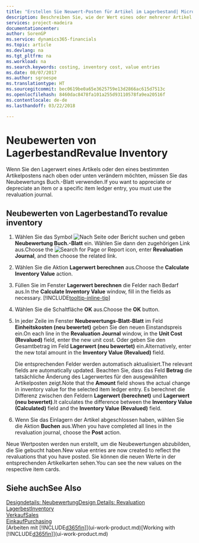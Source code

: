 ```yaml
---
title: "Erstellen Sie Neuwert-Posten für Artikel im Lagerbestand| Microsoft Docs"
description: Beschreiben Sie, wie der Wert eines oder mehrerer Artikel im Lager abgeschrieben oder neu bewertet wird, indem Sie den aktuellen, berechneten Wert buchen.
services: project-madeira
documentationcenter: 
author: SorenGP
ms.service: dynamics365-financials
ms.topic: article
ms.devlang: na
ms.tgt_pltfrm: na
ms.workload: na
ms.search.keywords: costing, inventory cost, value entries
ms.date: 08/07/2017
ms.author: sgroespe
ms.translationtype: HT
ms.sourcegitcommit: bec0619be0a65e3625759e13d2866ac615d7513c
ms.openlocfilehash: 8460dac8478fa101a255d93110578fa9ea20516f
ms.contentlocale: de-de
ms.lasthandoff: 03/22/2018

---
```

# <a name="revalue-inventory"></a><span data-ttu-id="bcb57-103">Neubewerten von Lagerbestand</span><span class="sxs-lookup"><span data-stu-id="bcb57-103">Revalue Inventory</span></span>
<span data-ttu-id="bcb57-104">Wenn Sie den Lagerwert eines Artikels oder den eines bestimmten Artikelpostens nach oben oder unten verändern möchten, müssen Sie das Neubewertungs Buch.-Blatt verwenden.</span><span class="sxs-lookup"><span data-stu-id="bcb57-104">If you want to appreciate or depreciate an item or a specific item ledger entry, you must use the revaluation journal.</span></span>

## <a name="to-revalue-inventory"></a><span data-ttu-id="bcb57-105">Neubewerten von Lagerbestand</span><span class="sxs-lookup"><span data-stu-id="bcb57-105">To revalue inventory</span></span>
1. <span data-ttu-id="bcb57-106">Wählen Sie das Symbol ![Nach Seite oder Bericht suchen](media/ui-search/search_small.png "Nach Seite oder Bericht suchen") und geben **Neubewertung Buch.-Blatt** ein. Wählen Sie dann den zugehörigen Link aus.</span><span class="sxs-lookup"><span data-stu-id="bcb57-106">Choose the ![Search for Page or Report](media/ui-search/search_small.png "Search for Page or Report icon") icon, enter **Revaluation Journal**, and then choose the related link.</span></span>
2. <span data-ttu-id="bcb57-107">Wählen Sie die Aktion **Lagerwert berechnen** aus.</span><span class="sxs-lookup"><span data-stu-id="bcb57-107">Choose the **Calculate Inventory Value** action.</span></span>
3. <span data-ttu-id="bcb57-108">Füllen Sie im Fenster **Lagerwert berechnen** die Felder nach Bedarf aus.</span><span class="sxs-lookup"><span data-stu-id="bcb57-108">In the **Calculate Inventory Value** window, fill in the fields as necessary.</span></span> [!INCLUDE[tooltip-inline-tip](includes/tooltip-inline-tip_md.md)]
4. <span data-ttu-id="bcb57-109">Wählen Sie die Schaltfläche **OK** aus.</span><span class="sxs-lookup"><span data-stu-id="bcb57-109">Choose the **OK** button.</span></span>
5. <span data-ttu-id="bcb57-110">In jeder Zeile im Fenster **Neubewertungs-Blatt-Blatt** im Feld **Einheitskosten (neu bewertet)** geben Sie den neuen Einstandspreis ein.</span><span class="sxs-lookup"><span data-stu-id="bcb57-110">On each line in the **Revaluation Journal** window, in the **Unit Cost (Revalued)** field, enter the new unit cost.</span></span> <span data-ttu-id="bcb57-111">Oder geben Sie den Gesamtbetrag im Feld **Lagerwert (neu bewertet)** ein.</span><span class="sxs-lookup"><span data-stu-id="bcb57-111">Alternatively, enter the new total amount in the **Inventory Value (Revalued)** field.</span></span>

    <span data-ttu-id="bcb57-112">Die entsprechenden Felder werden automatisch aktualisiert.</span><span class="sxs-lookup"><span data-stu-id="bcb57-112">The relevant fields are automatically updated.</span></span> <span data-ttu-id="bcb57-113">Beachten Sie, dass das Feld **Betrag** die tatsächliche Änderung des Lagerwertes für den ausgewählten Artikelposten zeigt.</span><span class="sxs-lookup"><span data-stu-id="bcb57-113">Note that the **Amount** field shows the actual change in inventory value for the selected item ledger entry.</span></span> <span data-ttu-id="bcb57-114">Es berechnet die Differenz zwischen den Feldern **Lagerwert (berechnet)** und **Lagerwert (neu bewertet)**.</span><span class="sxs-lookup"><span data-stu-id="bcb57-114">It calculates the difference between the **Inventory Value (Calculated)** field and the **Inventory Value (Revalued)** field.</span></span>
6. <span data-ttu-id="bcb57-115">Wenn Sie das Einlagern der Artikel abgeschlossen haben, wählen Sie die Aktion **Buchen** aus.</span><span class="sxs-lookup"><span data-stu-id="bcb57-115">When you have completed all lines in the revaluation journal, choose the **Post** action.</span></span>

<span data-ttu-id="bcb57-116">Neue Wertposten werden nun erstellt, um die Neubewertungen abzubilden, die Sie gebucht haben.</span><span class="sxs-lookup"><span data-stu-id="bcb57-116">New value entries are now created to reflect the revaluations that you have posted.</span></span> <span data-ttu-id="bcb57-117">Sie können die neuen Werte in der entsprechenden Artikelkarten sehen.</span><span class="sxs-lookup"><span data-stu-id="bcb57-117">You can see the new values on the respective item cards.</span></span>

## <a name="see-also"></a><span data-ttu-id="bcb57-118">Siehe auch</span><span class="sxs-lookup"><span data-stu-id="bcb57-118">See Also</span></span>
[<span data-ttu-id="bcb57-119">Designdetails: Neubewertung</span><span class="sxs-lookup"><span data-stu-id="bcb57-119">Design Details: Revaluation</span></span>](design-details-revaluation.md)  
[<span data-ttu-id="bcb57-120">Lagerbest</span><span class="sxs-lookup"><span data-stu-id="bcb57-120">Inventory</span></span>](inventory-manage-inventory.md)  
[<span data-ttu-id="bcb57-121">Verkauf</span><span class="sxs-lookup"><span data-stu-id="bcb57-121">Sales</span></span>](sales-manage-sales.md)  
[<span data-ttu-id="bcb57-122">Einkauf</span><span class="sxs-lookup"><span data-stu-id="bcb57-122">Purchasing</span></span>](purchasing-manage-purchasing.md)  
<span data-ttu-id="bcb57-123">[Arbeiten mit [!INCLUDE[d365fin](includes/d365fin_md.md)]](ui-work-product.md)</span><span class="sxs-lookup"><span data-stu-id="bcb57-123">[Working with [!INCLUDE[d365fin](includes/d365fin_md.md)]](ui-work-product.md)</span></span>

